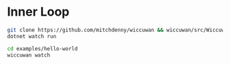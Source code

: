# Inner Loop

```sh
git clone https://github.com/mitchdenny/wiccuwan && wiccuwan/src/Wiccuwan
dotnet watch run
```

```sh
cd examples/hello-world
wiccuwan watch
```
